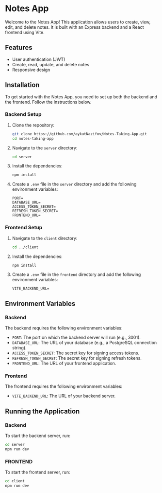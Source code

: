 # Notes App

Welcome to the Notes App! This application allows users to create, view, edit, and delete notes. It is built with an Express backend and a React frontend using Vite.

## Features

- User authentication (JWT)
- Create, read, update, and delete notes
- Responsive design

## Installation

To get started with the Notes App, you need to set up both the backend and the frontend. Follow the instructions below.

### Backend Setup

1. Clone the repository:

    ```bash
    git clone https://github.com/aykutNazifov/Notes-Taking-App.git
    cd notes-taking-app
    ```

2. Navigate to the `server` directory:

    ```bash
    cd server
    ```

3. Install the dependencies:

    ```bash
    npm install
    ```

4. Create a `.env` file in the `server` directory and add the following environment variables:

    ```env
    PORT=
    DATABASE_URL=
    ACCESS_TOKEN_SECRET=
    REFRESH_TOKEN_SECRET=
    FRONTEND_URL=
    ```


### Frontend Setup

1. Navigate to the `client` directory:

    ```bash
    cd ../client
    ```

2. Install the dependencies:

    ```bash
    npm install
    ```

3. Create a `.env` file in the `frontend` directory and add the following environment variables:

    ```env
    VITE_BACKEND_URL=
    ```

## Environment Variables

### Backend

The backend requires the following environment variables:

- `PORT`: The port on which the backend server will run (e.g., 3001).
- `DATABASE_URL`: The URL of your database (e.g., a PostgreSQL connection string).
- `ACCESS_TOKEN_SECRET`: The secret key for signing access tokens.
- `REFRESH_TOKEN_SECRET`: The secret key for signing refresh tokens.
- `FRONTEND_URL`: The URL of your frontend application.

### Frontend

The frontend requires the following environment variables:

- `VITE_BACKEND_URL`: The URL of your backend server.

## Running the Application

### Backend

To start the backend server, run:

```bash
cd server
npm run dev
```

### FRONTEND

To start the frontend server, run:

```bash
cd client
npm run dev
```